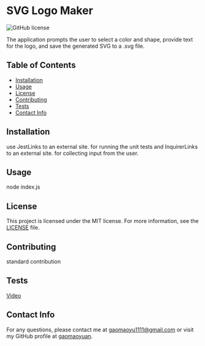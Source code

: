 #  SVG Logo Maker

![GitHub license](https://img.shields.io/badge/license-MIT-blue.svg)

The application prompts the user to select a color and shape, provide text for the logo, and save the generated SVG to a .svg file.

## Table of Contents
- [Installation](#installation)
- [Usage](#usage)
- [License](#licnese)
- [Contributing](#contributing)
- [Tests](#tests)
- [Contact Info](#contactinfo)

## Installation

use JestLinks to an external site. for running the unit tests and InquirerLinks to an external site. for collecting input from the user.

## Usage

node index.js

## License

This project is licensed under the MIT license. For more information, see the [LICENSE]([MIT](https://opensource.org/licenses/MIT)) file.

## Contributing

standard contribution

## Tests

[Video](https://drive.google.com/file/d/1GWvZGqP1Asp6h2g3BYrfQQU2lu0CHHLm/view?usp=share_link)

## Contact Info

For any questions, please contact me at gaomaoyu1111@gmail.com or visit my GitHub profile at [gaomaoyuan](https://github.com/gaomaoyuan).
